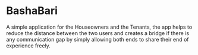 # BashaBari
A simple application for the Houseowners and the Tenants, the app helps to reduce the distance between the two users and creates a bridge if there is any communication gap by simply allowing both ends to share their end of experience freely.
